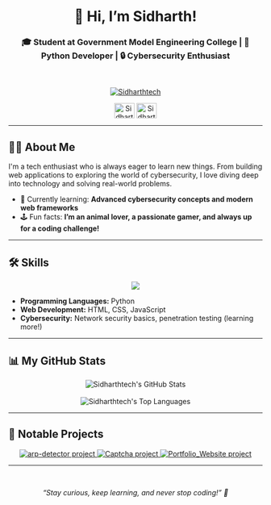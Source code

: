 <h1 align="center">👋 Hi, I’m Sidharth!</h1>
<h3 align="center">🎓 Student at Government Model Engineering College | 🐍 Python Developer | 🔒 Cybersecurity Enthusiast</h3>

<br>

<p align="center">
  <a href="https://github.com/Sidharthtech">
    <img src="https://komarev.com/ghpvc/?username=Sidharthtech&label=Profile%20views&color=0e75b6&style=flat-square" alt="Sidharthtech" />
  </a>
</p>

<p align="center">
  <a href="https://www.linkedin.com/in/sidharth-h-l/" target="blank"><img align="center" src="https://raw.githubusercontent.com/rahuldkjain/github-profile-readme-generator/master/src/images/icons/Social/linked-in-alt.svg" alt="Sidharth H L" height="30" width="40" /></a>
  <a href="https://github.com/Sidharthtech" target="blank"><img align="center" src="https://raw.githubusercontent.com/rahuldkjain/github-profile-readme-generator/master/src/images/icons/Social/github.svg" alt="Sidharthtech" height="30" width="40" /></a>
</p>

---

## 👨‍💻 About Me

I'm a tech enthusiast who is always eager to learn new things. From building web applications to exploring the world of cybersecurity, I love diving deep into technology and solving real-world problems.

- 🌱 Currently learning: **Advanced cybersecurity concepts and modern web frameworks**
- 🕹️ Fun facts: **I’m an animal lover, a passionate gamer, and always up for a coding challenge!**

---

## 🛠️ Skills

<p align="center">
  <a href="https://skillicons.dev">
    <img src="https://skillicons.dev/icons?i=python,html,css,js,git,linux,docker,bash" />
  </a>
</p>

- **Programming Languages:** Python
- **Web Development:** HTML, CSS, JavaScript
- **Cybersecurity:** Network security basics, penetration testing (learning more!)

---

## 📊 My GitHub Stats

<p align="center">
  <img src="https://github-readme-stats.vercel.app/api?username=Sidharthtech&show_icons=true&locale=en&theme=tokyonight" alt="Sidharthtech's GitHub Stats" />
  <br><br>
  <img src="https://github-readme-stats.vercel.app/api/top-langs?username=Sidharthtech&show_icons=true&locale=en&layout=compact&theme=tokyonight" alt="Sidharthtech's Top Languages" />
</p>

---

## 🚀 Notable Projects

<p align="center">
  <a href="https://github.com/Sidharthtech/arp-detector">
    <img src="https://github-readme-stats.vercel.app/api/pin/?username=Sidharthtech&repo=arp-detector&theme=tokyonight" alt="arp-detector project" />
  </a>
  <a href="https://github.com/Sidharthtech/Captcha">
    <img src="https://github-readme-stats.vercel.app/api/pin/?username=Sidharthtech&repo=Captcha&theme=tokyonight" alt="Captcha project" />
  </a>
  <a href="https://github.com/Sidharthtech/Portfolio_Website">
    <img src="https://github-readme-stats.vercel.app/api/pin/?username=Sidharthtech&repo=Portfolio_Website&theme=tokyonight" alt="Portfolio_Website project" />
  </a>
</p>

---

<br>

<p align="center">
  <i>“Stay curious, keep learning, and never stop coding!” 🚀</i>
</p>
